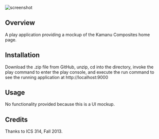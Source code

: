 ![screenshot](https://raw.github.com/philipmjohnson/PlayResponsiveKamanu/master/doc/kamanu-home-page.png)

Overview
--------

A play application providing a mockup of the Kamanu Composites home page.

Installation
------------

Download the .zip file from GitHub, unzip, cd into the directory, invoke the play 
command to enter the play console, and execute the run command to see the
running application at http://localhost:9000

Usage
-----

No functionality provided because this is a UI mockup.


Credits
-------

Thanks to ICS 314, Fall 2013.